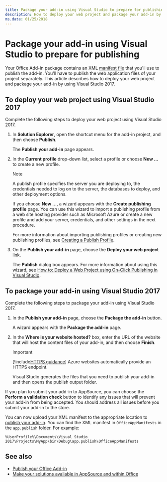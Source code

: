 ```yaml
---
title: Package your add-in using Visual Studio to prepare for publishing | Microsoft Docs
description: How to deploy your web project and package your add-in by using Visual Studio 2015.
ms.date: 01/25/2018
---
```



# Package your add-in using Visual Studio to prepare for publishing

Your Office Add-in package contains an XML [manifest file](../develop/add-in-manifests.md) that you'll use to publish the add-in. You'll have to publish the web application files of your project separately. This article describes how to deploy your web project and package your add-in by using Visual Studio 2017.

## To deploy your web project using Visual Studio 2017

Complete the following steps to deploy your web project using Visual Studio 2017.

1. In  **Solution Explorer**, open the shortcut menu for the add-in project, and then choose  **Publish**.
    
    The  **Publish your add-in** page appears.
    
2. In the  **Current profile** drop-down list, select a profile or choose **New ...** to create a new profile.
    
    > [!NOTE]
    > A publish profile specifies the server you are deploying to, the credentials needed to log on to the server, the databases to deploy, and other deployment options.

    If you choose  **New ...**, a wizard appears with the **Create publishing profile** page. You can use this wizard to import a publishing profile from a web site hosting provider such as Microsoft Azure or create a new profile and add your server, credentials, and other settings in the next procedure.
    
    For more information about importing publishing profiles or creating new publishing profiles, see [Creating a Publish Profile](https://msdn.microsoft.com/library/dd465337.aspx#creating_a_profile).
    
3. On the **Publish your add-in** page, choose the **Deploy your web project** link.
    
    The  **Publish** dialog box appears. For more information about using this wizard, see [How to: Deploy a Web Project using On-Click Publishing in Visual Studio](https://msdn.microsoft.com/library/dd465337.aspx).
    

## To package your add-in using Visual Studio 2017

Complete the following steps to package your add-in using Visual Studio 2017.

1. In the **Publish your add-in** page, choose the **Package the add-in** button.
    
    A wizard appears with the **Package the add-in** page.
    
2. In the **Where is your website hosted?** box, enter the URL of the website that will host the content files of your add-in, and then choose **Finish**.
    
    
    > [!IMPORTANT]
    > [!include[HTTPS guidance](../includes/https-guidance.md)] Azure websites automatically provide an HTTPS endpoint.
    
    Visual Studio generates the files that you need to publish your add-in and then opens the publish output folder.
    
If you plan to submit your add-in to AppSource, you can choose the **Perform a validation check** button to identify any issues that will prevent your add-in from being accepted. You should address all issues before you submit your add-in to the store.

You can now upload your XML manifest to the appropriate location to [publish your add-in](../publish/publish.md). You can find the XML manifest in `OfficeAppManifests` in the `app.publish` folder. For example:

 `%UserProfile%\Documents\Visual Studio 2017\Projects\MyApp\bin\Debug\app.publish\OfficeAppManifests`


## See also

- [Publish your Office Add-in](../publish/publish.md)
- [Make your solutions available in AppSource and within Office](https://docs.microsoft.com/office/dev/store/submit-to-the-office-store)
    
